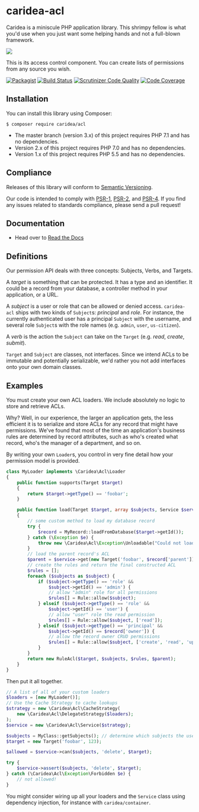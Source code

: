 # caridea-acl
Caridea is a miniscule PHP application library. This shrimpy fellow is what you'd use when you just want some helping hands and not a full-blown framework.

![](http://libreworks.com/caridea-100.png)

This is its access control component. You can create lists of permissions from any source you wish.

[![Packagist](https://img.shields.io/packagist/v/caridea/acl.svg)](https://packagist.org/packages/caridea/acl)
[![Build Status](https://travis-ci.org/libreworks/caridea-acl.svg)](https://travis-ci.org/libreworks/caridea-acl)
[![Scrutinizer Code Quality](https://scrutinizer-ci.com/g/libreworks/caridea-acl/badges/quality-score.png?b=master)](https://scrutinizer-ci.com/g/libreworks/caridea-acl/?branch=master)
[![Code Coverage](https://scrutinizer-ci.com/g/libreworks/caridea-acl/badges/coverage.png?b=master)](https://scrutinizer-ci.com/g/libreworks/caridea-acl/?branch=master)

## Installation

You can install this library using Composer:

```console
$ composer require caridea/acl
```

* The master branch (version 3.x) of this project requires PHP 7.1 and has no dependencies.
* Version 2.x of this project requires PHP 7.0 and has no dependencies.
* Version 1.x of this project requires PHP 5.5 and has no dependencies.

## Compliance

Releases of this library will conform to [Semantic Versioning](http://semver.org).

Our code is intended to comply with [PSR-1](http://www.php-fig.org/psr/psr-1/), [PSR-2](http://www.php-fig.org/psr/psr-2/), and [PSR-4](http://www.php-fig.org/psr/psr-4/). If you find any issues related to standards compliance, please send a pull request!

## Documentation

* Head over to [Read the Docs](http://caridea-acl.readthedocs.io/en/latest/)

## Definitions

Our permission API deals with three concepts: Subjects, Verbs, and Targets.

A *target* is something that can be protected. It has a type and an identifier. It could be a record from your database, a controller method in your application, or a URL.

A *subject* is a user or role that can be allowed or denied access. `caridea-acl` ships with two kinds of `Subject`s: *principal* and *role*. For instance, the currently authenticated user has a principal `Subject` with the username, and several role `Subject`s with the role names (e.g. `admin`, `user`, `us-citizen`).

A *verb* is the action the `Subject` can take on the `Target` (e.g. *read*, *create*, *submit*).

`Target` and `Subject` are classes, not interfaces. Since we intend ACLs to be immutable and potentially serializable, we'd rather you not add interfaces onto your own domain classes.

## Examples

You must create your own ACL loaders. We include absolutely no logic to store and retrieve ACLs.

Why? Well, in our experience, the larger an application gets, the less efficient it is to serialize and store ACLs for any record that might have permissions. We've found that most of the time an application's business rules are determined by record attributes, such as who's created what record, who's the manager of a department, and so on.

By writing your own `Loader`s, you control in very fine detail how your permission model is provided.

```php
class MyLoader implements \Caridea\Acl\Loader
{
    public function supports(Target $target)
    {
        return $target->getType() == 'foobar';
    }

    public function load(Target $target, array $subjects, Service $service)
    {
        // some custom method to load my database record
        try {
            $record = MyRecord::loadFromDatabase($target->getId());
        } catch (\Exception $e) {
            throw new \Caridea\Acl\Exception\Unloadable("Could not load record", 0, $e);
        }
        // load the parent record's ACL
        $parent = $service->get(new Target('foobar', $record['parent']), $subjects);
        // create the rules and return the final constructed ACL
        $rules = [];
        foreach ($subjects as $subject) {
            if ($subject->getType() == 'role' &&
                $subject->getId() == 'admin') {
                // allow "admin" role for all permissions
                $rules[] = Rule::allow($subject);
            } elseif ($subject->getType() == 'role' &&
                $subject->getId() == 'user') {
                // allow "user" role the read permission
                $rules[] = Rule::allow($subject, ['read']);
            } elseif ($subject->getType() == 'principal' &&
                $subject->getId() == $record['owner']) {
                // allow the record owner CRUD permissions
                $rules[] = Rule::allow($subject, ['create', 'read', 'update', 'delete']);
            }
        }
        return new RuleAcl($target, $subjects, $rules, $parent);
    }
}
```

Then put it all together.

```php
// A list of all of your custom loaders
$loaders = [new MyLoader()];
// Use the Cache Strategy to cache lookups
$strategy = new \Caridea\Acl\CacheStrategy(
    new \Caridea\Acl\DelegateStrategy($loaders);
);
$service = new \Caridea\Acl\Service($strategy);

$subjects = MyClass::getSubjects(); // determine which subjects the user has
$target = new Target('foobar', 123);

$allowed = $service->can($subjects, 'delete', $target);

try {
    $service->assert($subjects, 'delete', $target);
} catch (\Caridea\Acl\Exception\Forbidden $e) {
    // not allowed!
}
```

You might consider wiring up all your loaders and the `Service` class using dependency injection, for instance with `caridea/container`.
